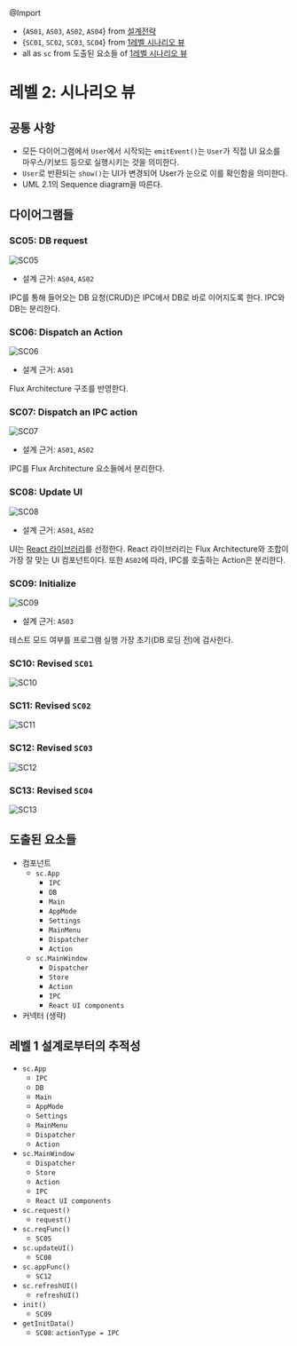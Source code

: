 @Import
* {`AS01`, `AS03`, `AS02`, `AS04`} from [설계전략](https://github.com/byron1st/my-workshop-doc/blob/master/doc/arch.strategies.md)
* {`SC01`, `SC02`, `SC03`, `SC04`} from [1레벨 시나리오 뷰](https://github.com/byron1st/my-workshop-doc/blob/master/doc/arch.views.1.scenario.md)
* all as `sc` from 도출된 요소들 of [1레벨 시나리오 뷰](https://github.com/byron1st/my-workshop-doc/blob/master/doc/arch.views.1.scenario.md)

# 레벨 2: 시나리오 뷰
## 공통 사항
* 모든 다이어그램에서 `User`에서 시작되는 `emitEvent()`는 `User`가 직접 UI 요소를 마우스/키보드 등으로 실행시키는 것을 의미한다.
* `User`로 반환되는 `show()`는 UI가 변경되어 User가 눈으로 이를 확인함을 의미한다.
* UML 2.1의 Sequence diagram을 따른다.

## 다이어그램들
### SC05: DB request
![SC05](https://github.com/byron1st/my-workshop-doc/blob/master/images/scenario-view-sc05-2016-08-19.png)
* 설계 근거: `AS04`, `AS02`

IPC를 통해 들어오는 DB 요청(CRUD)은 IPC에서 DB로 바로 이어지도록 한다. IPC와 DB는 분리한다.

### SC06: Dispatch an Action
![SC06](https://github.com/byron1st/my-workshop-doc/blob/master/images/scenario-view-sc06-2016-08-19.png)
* 설계 근거: `AS01`

Flux Architecture 구조를 반영한다.

### SC07: Dispatch an IPC action
![SC07](https://github.com/byron1st/my-workshop-doc/blob/master/images/scenario-view-sc07-2016-08-19.png)
* 설계 근거: `AS01`, `AS02`

IPC를 Flux Architecture 요소들에서 분리한다.

### SC08: Update UI
![SC08](https://github.com/byron1st/my-workshop-doc/blob/master/images/scenario-view-sc08-2016-08-19.png)
* 설계 근거: `AS01`, `AS02`

UI는 [React 라이브러리](https://facebook.github.io/react/)를 선정한다. React 라이브러리는 Flux Architecture와 조합이 가장 잘 맞는 UI 컴포넌트이다. 또한 `AS02`에 따라, IPC를 호출하는 Action은 분리한다.

### SC09: Initialize
![SC09](https://github.com/byron1st/my-workshop-doc/blob/master/images/scenario-view-sc09-2016-08-19.png)
* 설계 근거: `AS03`

테스트 모드 여부를 프로그램 실행 가장 초기(DB 로딩 전)에 검사한다.

### SC10: Revised `SC01`
![SC10](https://github.com/byron1st/my-workshop-doc/blob/master/images/scenario-view-sc10-2016-08-19.png)

### SC11: Revised `SC02`
![SC11](https://github.com/byron1st/my-workshop-doc/blob/master/images/scenario-view-sc11-2016-08-19.png)

### SC12: Revised `SC03`
![SC12](https://github.com/byron1st/my-workshop-doc/blob/master/images/scenario-view-sc12-2016-08-19.png)

### SC13: Revised `SC04`
![SC13](https://github.com/byron1st/my-workshop-doc/blob/master/images/scenario-view-sc13-2016-08-19.png)

## 도출된 요소들
* 컴포넌트
  * `sc.App`
    * `IPC`
    * `DB`
    * `Main`
    * `AppMode`
    * `Settings`
    * `MainMenu`
    * `Dispatcher`
    * `Action`
  * `sc.MainWindow`
    * `Dispatcher`
    * `Store`
    * `Action`
    * `IPC`
    * `React UI components`
* 커넥터 (생략)

## 레벨 1 설계로부터의 추적성
* `sc.App`
  * `IPC`
  * `DB`
  * `Main`
  * `AppMode`
  * `Settings`
  * `MainMenu`
  * `Dispatcher`
  * `Action`
* `sc.MainWindow`
  * `Dispatcher`
  * `Store`
  * `Action`
  * `IPC`
  * `React UI components`
* `sc.request()`
  * `request()`
* `sc.reqFunc()`
  * `SC05`
* `sc.updateUI()`
  * `SC08`
* `sc.appFunc()`
  * `SC12`
* `sc.refreshUI()`
  * `refreshUI()`
* `init()`
  * `SC09`
* `getInitData()`
  * `SC08`: `actionType = IPC`
